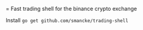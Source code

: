 
= Fast trading shell for the binance crypto exchange

Install
`
go get github.com/smancke/trading-shell
`
